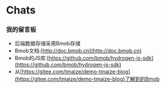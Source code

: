 # Chats

### 我的留言板

* 后端数据存储采用Bmob存储
* Bmob文档:[http://doc.bmob.cn](http://doc.bmob.cn)
* Bmob的JS库:[https://github.com/bmob/hydrogen-js-sdk](https://github.com/bmob/hydrogen-js-sdk)
* 从[https://gitee.com/tmaize/demo-tmaize-blog](https://gitee.com/tmaize/demo-tmaize-blog)了解到的Bmob
